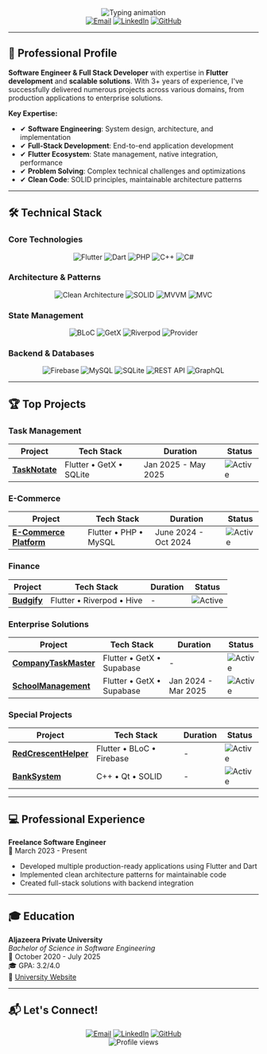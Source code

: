 <div align="center">
  <img src="https://readme-typing-svg.demolab.com?font=Fira+Code&weight=600&size=35&duration=3000&pause=1000&color=3390FF&center=true&vCenter=true&width=600&lines=Mohammed+Ghassan+Abdullkareem;Software+Engineer+%26+Developer;Full+Stack+App+Developer;Problem+Solver;Clean+Code+Advocate" alt="Typing animation" />
</div>

<div align="center">
  <a href="mailto:sonsabdulkareem@gmail.com" target="_blank"><img src="https://img.shields.io/badge/Email-D14836?style=for-the-badge&logo=gmail&logoColor=white" alt="Email"></a>
  <a href="https://www.linkedin.com/in/mohammed-abdullkareem-02a965330" target="_blank"><img src="https://img.shields.io/badge/LinkedIn-0077B5?style=for-the-badge&logo=linkedin&logoColor=white" alt="LinkedIn"></a>
  <a href="https://github.com/MegoABKM" target="_blank"><img src="https://img.shields.io/badge/GitHub-181717?style=for-the-badge&logo=github&logoColor=white" alt="GitHub"></a>
</div>

---

## 🚀 Professional Profile

**Software Engineer & Full Stack Developer** with expertise in **Flutter development** and **scalable solutions**. With 3+ years of experience, I've successfully delivered numerous projects across various domains, from production applications to enterprise solutions.

**Key Expertise:**
- ✔ **Software Engineering**: System design, architecture, and implementation
- ✔ **Full-Stack Development**: End-to-end application development
- ✔ **Flutter Ecosystem**: State management, native integration, performance
- ✔ **Problem Solving**: Complex technical challenges and optimizations
- ✔ **Clean Code**: SOLID principles, maintainable architecture patterns

---

## 🛠️ Technical Stack

### Core Technologies
<p align="center">
  <img src="https://img.shields.io/badge/Flutter-02569B?style=for-the-badge&logo=flutter&logoColor=white" alt="Flutter">
  <img src="https://img.shields.io/badge/Dart-0175C2?style=for-the-badge&logo=dart&logoColor=white" alt="Dart">
  <img src="https://img.shields.io/badge/PHP-777BB4?style=for-the-badge&logo=php&logoColor=white" alt="PHP">
  <img src="https://img.shields.io/badge/C++-00599C?style=for-the-badge&logo=cplusplus&logoColor=white" alt="C++">
  <img src="https://img.shields.io/badge/C%23-239120?style=for-the-badge&logo=c-sharp&logoColor=white" alt="C#">
</p>

### Architecture & Patterns
<p align="center">
  <img src="https://img.shields.io/badge/Clean_Arch-6DB33F?style=for-the-badge" alt="Clean Architecture">
  <img src="https://img.shields.io/badge/SOLID-FF6D00?style=for-the-badge" alt="SOLID">
  <img src="https://img.shields.io/badge/MVVM-5C2D91?style=for-the-badge" alt="MVVM">
  <img src="https://img.shields.io/badge/MVC-5C2D91?style=for-the-badge" alt="MVC">
</p>

### State Management
<p align="center">
  <img src="https://img.shields.io/badge/BLoC-02569B?style=for-the-badge&logo=flutter&logoColor=white" alt="BLoC">
  <img src="https://img.shields.io/badge/GetX-6DB33F?style=for-the-badge&logo=flutter&logoColor=white" alt="GetX">
  <img src="https://img.shields.io/badge/Riverpod-4A98E8?style=for-the-badge&logo=riverpod&logoColor=white" alt="Riverpod">
  <img src="https://img.shields.io/badge/Provider-4285F4?style=for-the-badge&logo=flutter&logoColor=white" alt="Provider">
</p>

### Backend & Databases
<p align="center">
  <img src="https://img.shields.io/badge/Firebase-FFCA28?style=for-the-badge&logo=firebase&logoColor=black" alt="Firebase">
  <img src="https://img.shields.io/badge/MySQL-4479A1?style=for-the-badge&logo=mysql&logoColor=white" alt="MySQL">
  <img src="https://img.shields.io/badge/SQLite-003B57?style=for-the-badge&logo=sqlite&logoColor=white" alt="SQLite">
  <img src="https://img.shields.io/badge/REST_API-FF6D00?style=for-the-badge" alt="REST API">
  <img src="https://img.shields.io/badge/GraphQL-E10098?style=for-the-badge&logo=graphql&logoColor=white" alt="GraphQL">
</p>

---

## 🏆 Top Projects

### Task Management
| Project | Tech Stack | Duration | Status |
|---------|------------|----------|--------|
| **[TaskNotate](https://github.com/MegoABKM/TaskNotate)** | Flutter • GetX • SQLite | Jan 2025 - May 2025 | ![Active](https://img.shields.io/badge/Active-3DDC84?style=flat) |

### E-Commerce
| Project | Tech Stack | Duration | Status |
|---------|------------|----------|--------|
| **[E-Commerce Platform](https://github.com/MegoABKM/E-commerce)** | Flutter • PHP • MySQL | June 2024 - Oct 2024 | ![Active](https://img.shields.io/badge/Active-3DDC84?style=flat) |

### Finance
| Project | Tech Stack | Duration | Status |
|---------|------------|----------|--------|
| **[Budgify](https://github.com/MegoABKM/Budgify)** | Flutter • Riverpod • Hive | - | ![Active](https://img.shields.io/badge/Active-3DDC84?style=flat) |

### Enterprise Solutions
| Project | Tech Stack | Duration | Status |
|---------|------------|----------|--------|
| **[CompanyTaskMaster](https://github.com/MegoABKM/CompanyTaskMaster)** | Flutter • GetX • Supabase | - | ![Active](https://img.shields.io/badge/Active-3DDC84?style=flat) |
| **[SchoolManagement](https://github.com/MegoABKM/SchoolManagement)** | Flutter • GetX • Supabase | Jan 2024 - Mar 2025 | ![Active](https://img.shields.io/badge/Active-3DDC84?style=flat) |

### Special Projects
| Project | Tech Stack | Duration | Status |
|---------|------------|----------|--------|
| **[RedCrescentHelper](https://github.com/MegoABKM/RedCrescentHelper)** | Flutter • BLoC • Firebase | - | ![Active](https://img.shields.io/badge/Active-3DDC84?style=flat) |
| **[BankSystem](https://github.com/MegoABKM/BankSystem)** | C++ • Qt • SOLID | - | ![Active](https://img.shields.io/badge/Active-3DDC84?style=flat) |

---

## 💻 Professional Experience

**Freelance Software Engineer**  
📅 March 2023 - Present  
- Developed multiple production-ready applications using Flutter and Dart  
- Implemented clean architecture patterns for maintainable code  
- Created full-stack solutions with backend integration  

---

## 🎓 Education

**Aljazeera Private University**  
*Bachelor of Science in Software Engineering*  
📅 October 2020 - July 2025  
🎓 GPA: 3.2/4.0  
🔗 [University Website](https://jude.edu.sy/)

---

## 📬 Let's Connect!

<div align="center">
  <a href="mailto:sonsabdulkareem@gmail.com" target="_blank"><img src="https://img.shields.io/badge/Email-D14836?style=for-the-badge&logo=gmail&logoColor=white" alt="Email"></a>
  <a href="https://www.linkedin.com/in/mohammed-abdullkareem-02a965330" target="_blank"><img src="https://img.shields.io/badge/LinkedIn-0077B5?style=for-the-badge&logo=linkedin&logoColor=white" alt="LinkedIn"></a>
  <a href="https://github.com/MegoABKM" target="_blank"><img src="https://img.shields.io/badge/GitHub-181717?style=for-the-badge&logo=github&logoColor=white" alt="GitHub"></a>
</div>

<div align="center">
  <img src="https://komarev.com/ghpvc/?username=MegoABKM&label=Profile%20views&color=0e75b6&style=flat" alt="Profile views" />
</div>
